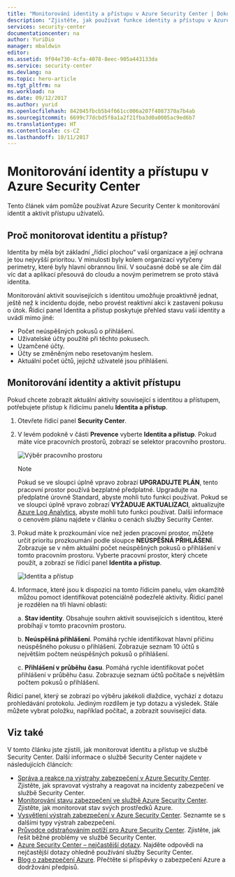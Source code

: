 ```yaml
---
title: "Monitorování identity a přístupu v Azure Security Center | Dokumentace Microsoftu"
description: "Zjistěte, jak používat funkce identity a přístupu v Azure Security Center k monitorování aktivit přístupu uživatelů a problémů souvisejících s identitou."
services: security-center
documentationcenter: na
author: YuriDio
manager: mbaldwin
editor: 
ms.assetid: 9f04e730-4cfa-4078-8eec-905a443133da
ms.service: security-center
ms.devlang: na
ms.topic: hero-article
ms.tgt_pltfrm: na
ms.workload: na
ms.date: 09/12/2017
ms.author: yurid
ms.openlocfilehash: 842045fbcb5b4f661cc006a207f4087370a7b4ab
ms.sourcegitcommit: 6699c77dcbd5f8a1a2f21fba3d0a0005ac9ed6b7
ms.translationtype: HT
ms.contentlocale: cs-CZ
ms.lasthandoff: 10/11/2017
---
```

# <a name="monitor-identity-and-access-in-azure-security-center"></a>Monitorování identity a přístupu v Azure Security Center
Tento článek vám pomůže používat Azure Security Center k monitorování identit a aktivit přístupu uživatelů.

## <a name="why-monitor-identity-and-access"></a>Proč monitorovat identitu a přístup?
Identita by měla být základní „řídicí plochou“ vaší organizace a její ochrana je tou nejvyšší prioritou. V minulosti byly kolem organizací vytyčeny perimetry, které byly hlavní obrannou linií. V současné době se ale čím dál víc dat a aplikací přesouvá do cloudu a novým perimetrem se proto stává identita.

Monitorování aktivit souvisejících s identitou umožňuje proaktivně jednat, ještě než k incidentu dojde, nebo provést reaktivní akci k zastavení pokusu o útok. Řídicí panel Identita a přístup poskytuje přehled stavu vaší identity a uvádí mimo jiné:

* Počet neúspěšných pokusů o přihlášení. 
* Uživatelské účty použité při těchto pokusech.
* Uzamčené účty.
* Účty se změněným nebo resetovaným heslem. 
* Aktuální počet účtů, jejichž uživatelé jsou přihlášeni.

## <a name="monitor-identity-and-access-activities"></a>Monitorování identity a aktivit přístupu
Pokud chcete zobrazit aktuální aktivity související s identitou a přístupem, potřebujete přístup k řídicímu panelu **Identita a přístup**.

1. Otevřete řídicí panel **Security Center**.

2. V levém podokně v části **Prevence** vyberte **Identita a přístup**. Pokud máte více pracovních prostorů, zobrazí se selektor pracovního prostoru.

    ![Výběr pracovního prostoru](./media/security-center-identity-access\security-center-identity-access-fig1.png)

    > [!NOTE]
    > Pokud se ve sloupci úplně vpravo zobrazí **UPGRADUJTE PLÁN**, tento pracovní prostor používá bezplatné předplatné. Upgradujte na předplatné úrovně Standard, abyste mohli tuto funkci používat. Pokud se ve sloupci úplně vpravo zobrazí **VYŽADUJE AKTUALIZACI**, aktualizujte [Azure Log Analytics](https://docs.microsoft.com/azure/log-analytics/log-analytics-overview), abyste mohli tuto funkci používat. Další informace o cenovém plánu najdete v článku o cenách služby Security Center. 
    > 
3. Pokud máte k prozkoumání více než jeden pracovní prostor, můžete určit prioritu prozkoumání podle sloupce **NEÚSPĚŠNÁ PŘIHLÁŠENÍ**. Zobrazuje se v něm aktuální počet neúspěšných pokusů o přihlášení v tomto pracovním prostoru. Vyberte pracovní prostor, který chcete použít, a zobrazí se řídicí panel **Identita a přístup**.

    ![Identita a přístup](./media/security-center-identity-access\security-center-identity-access-fig2.png)

4. Informace, které jsou k dispozici na tomto řídicím panelu, vám okamžitě můžou pomoct identifikovat potenciálně podezřelé aktivity. Řídicí panel je rozdělen na tři hlavní oblasti:

    a. **Stav identity**. Obsahuje souhrn aktivit souvisejících s identitou, které probíhají v tomto pracovním prostoru.

    b. **Neúspěšná přihlášení**. Pomáhá rychle identifikovat hlavní příčinu neúspěšného pokusu o přihlášení. Zobrazuje seznam 10 účtů s největším počtem neúspěšných pokusů o přihlášení.

    c. **Přihlášení v průběhu času**. Pomáhá rychle identifikovat počet přihlášení v průběhu času. Zobrazuje seznam účtů počítače s největším počtem pokusů o přihlášení.
    
Řídicí panel, který se zobrazí po výběru jakékoli dlaždice, vychází z dotazu prohledávání protokolu. Jediným rozdílem je typ dotazu a výsledek. Stále můžete vybrat položku, například počítač, a zobrazit související data. 

## <a name="see-also"></a>Viz také
V tomto článku jste zjistili, jak monitorovat identitu a přístup ve službě Security Center. Další informace o službě Security Center najdete v následujících článcích:

* [Správa a reakce na výstrahy zabezpečení v Azure Security Center](https://docs.microsoft.com/azure/security-center/security-center-managing-and-responding-alerts). Zjistěte, jak spravovat výstrahy a reagovat na incidenty zabezpečení ve službě Security Center.
* [Monitorování stavu zabezpečení ve službě Azure Security Center](security-center-monitoring.md). Zjistěte, jak monitorovat stav svých prostředků Azure.
* [Vysvětlení výstrah zabezpečení v Azure Security Center](https://docs.microsoft.com/azure/security-center/security-center-alerts-type). Seznamte se s dalšími typy výstrah zabezpečení.
* [Průvodce odstraňováním potíží pro Azure Security Center](https://docs.microsoft.com/azure/security-center/security-center-troubleshooting-guide). Zjistěte, jak řešit běžné problémy ve službě Security Center. 
* [Azure Security Center – nejčastější dotazy](security-center-faq.md). Najděte odpovědi na nejčastější dotazy ohledně používání služby Security Center.
* [Blog o zabezpečení Azure](http://blogs.msdn.com/b/azuresecurity/). Přečtěte si příspěvky o zabezpečení Azure a dodržování předpisů.

